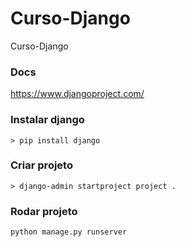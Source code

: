 # Curso-Django
Curso-Django

### Docs
https://www.djangoproject.com/

### Instalar django
`> pip install django`

### Criar projeto
`> django-admin startproject project .` 

### Rodar projeto
`python manage.py runserver` 